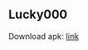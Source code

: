 ## Lucky000

Download apk: [link](https://vk.com/away.php?utf=1&to=https%3A%2F%2Fdrive.google.com%2Fdrive%2Ffolders%2F1LyYG2Z4414vda0LdJ-iRz3ArX9huE5fR)
